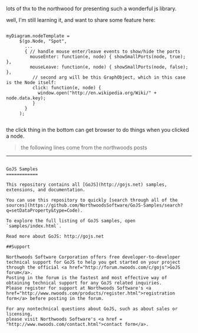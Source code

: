 lots of thx to the northwood for presenting such a wonderful js library.

well, I'm still learning it, and want to share some feature here:

```

myDiagram.nodeTemplate =
     $(go.Node, "Spot",
       ...
       { // handle mouse enter/leave events to show/hide the ports
         mouseEnter: function(e, node) { showSmallPorts(node, true); },
         mouseLeave: function(e, node) { showSmallPorts(node, false); },
          // second arg will be this GraphObject, which in this case is the Node itself:
          click: function(e, node) {
            window.open("http://en.wikipedia.org/Wiki/" + node.data.key);
          }
       }
     );
     
```
the click thing in the bottom can get browser to do things when you clicked a node.

> the following lines come from the northwoods posts


---

```

GoJS Samples
============

This repository contains all [GoJS](http://gojs.net) samples, extensions, and documentation.

You can use this repository to quickly [search through all of the sources](https://github.com/NorthwoodsSoftware/GoJS-Samples/search?q=setDataProperty&type=Code).

To explore the full listing of GoJS samples, open `samples/index.html`.

Read more about GoJS: http://gojs.net

##Support

Northwoods Software Corporation offers free developer-to-developer technical support for GoJS to help you get started on your project
through the official <a href="http://forum.nwoods.com/c/gojs">GoJS forum</a>.
Posting in the forum is the fastest and most effective way of obtaining technical support for any GoJS related inquiries.
Please register for support at Northwoods Software's <a href="http://www.nwoods.com/products/register.html">registration form</a> before posting in the forum.

For any nontechnical questions about GoJS, such as about sales or licensing,
please visit Northwoods Software's <a href = "http://www.nwoods.com/contact.html">contact form</a>.
```